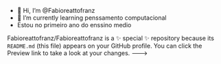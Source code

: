 - 👋 Hi, I’m @Fabioreattofranz
- 🌱 I’m currently learning  penssamento computacional
- Estou no primeiro ano do enssino medio

Fabioreattofranz/Fabioreattofranz is a ✨ special ✨ repository because its `README.md` (this file) appears on your GitHub profile.
You can click the Preview link to take a look at your changes.
--->

